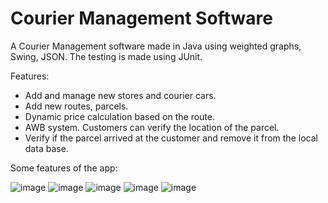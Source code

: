 # Courier Management Software
 
A Courier Management software made in Java using weighted graphs, Swing, JSON. The testing is made using JUnit.

Features:

- Add and manage new stores and courier cars.
- Add new routes, parcels.
- Dynamic price calculation based on the route.
- AWB system. Customers can verify the location of the parcel.
- Verify if the parcel arrived at the customer and remove it from the local data base.

Some features of the app:

![image](https://user-images.githubusercontent.com/73831398/200179928-99cf2711-1160-4ce2-a146-c17e38d6600b.png)
![image](https://user-images.githubusercontent.com/73831398/200179966-0d2c5993-1ef0-4f00-8c3f-ec8f1cc4396f.png)
![image](https://user-images.githubusercontent.com/73831398/200179985-85aa72ab-fec3-45e1-8b83-6788eae66639.png)
![image](https://user-images.githubusercontent.com/73831398/200180024-080ba596-8f37-4ffc-a003-39c84d24c567.png)
![image](https://user-images.githubusercontent.com/73831398/200180055-92550bb7-651b-4c0a-82e5-e568c802627e.png)
